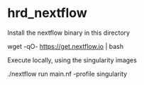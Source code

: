 # hrd_nextflow
Install the nextflow binary in this directory
  
wget -qO- https://get.nextflow.io | bash
  
Execute locally, using the singularity images
  
./nextflow run main.nf -profile singularity
